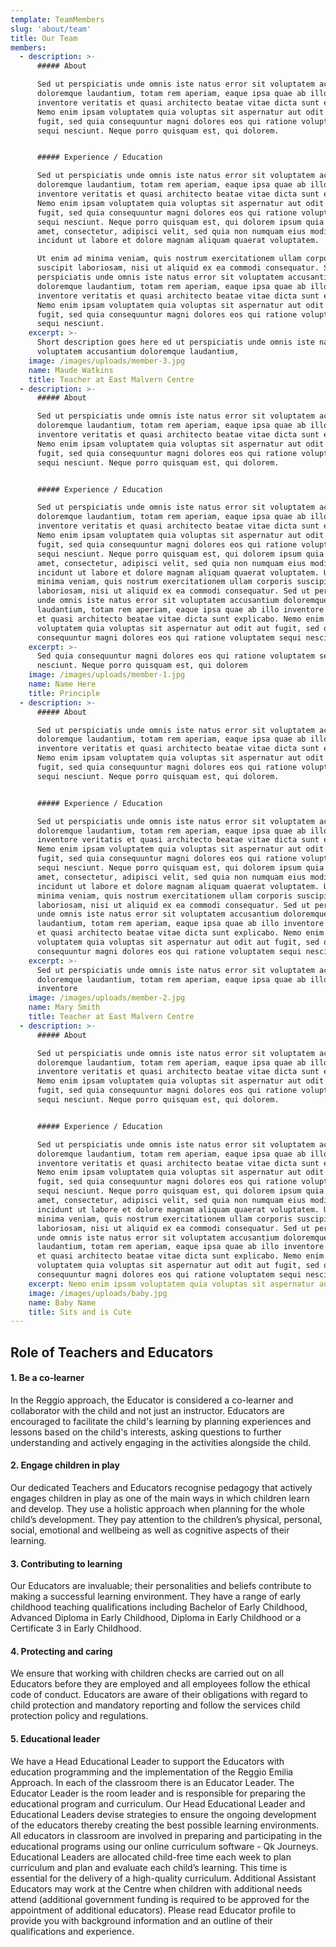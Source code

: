 ```yaml
---
template: TeamMembers
slug: 'about/team'
title: Our Team
members:
  - description: >-
      ##### About

      Sed ut perspiciatis unde omnis iste natus error sit voluptatem accusantium
      doloremque laudantium, totam rem aperiam, eaque ipsa quae ab illo
      inventore veritatis et quasi architecto beatae vitae dicta sunt explicabo.
      Nemo enim ipsam voluptatem quia voluptas sit aspernatur aut odit aut
      fugit, sed quia consequuntur magni dolores eos qui ratione voluptatem
      sequi nesciunt. Neque porro quisquam est, qui dolorem.


      ##### Experience / Education

      Sed ut perspiciatis unde omnis iste natus error sit voluptatem accusantium
      doloremque laudantium, totam rem aperiam, eaque ipsa quae ab illo
      inventore veritatis et quasi architecto beatae vitae dicta sunt explicabo.
      Nemo enim ipsam voluptatem quia voluptas sit aspernatur aut odit aut
      fugit, sed quia consequuntur magni dolores eos qui ratione voluptatem
      sequi nesciunt. Neque porro quisquam est, qui dolorem ipsum quia dolor sit
      amet, consectetur, adipisci velit, sed quia non numquam eius modi tempora
      incidunt ut labore et dolore magnam aliquam quaerat voluptatem. 

      Ut enim ad minima veniam, quis nostrum exercitationem ullam corporis
      suscipit laboriosam, nisi ut aliquid ex ea commodi consequatur. Sed ut
      perspiciatis unde omnis iste natus error sit voluptatem accusantium
      doloremque laudantium, totam rem aperiam, eaque ipsa quae ab illo
      inventore veritatis et quasi architecto beatae vitae dicta sunt explicabo.
      Nemo enim ipsam voluptatem quia voluptas sit aspernatur aut odit aut
      fugit, sed quia consequuntur magni dolores eos qui ratione voluptatem
      sequi nesciunt.
    excerpt: >-
      Short description goes here ed ut perspiciatis unde omnis iste natus sit
      voluptatem accusantium doloremque laudantium,
    image: /images/uploads/member-3.jpg
    name: Maude Watkins
    title: Teacher at East Malvern Centre
  - description: >-
      ##### About

      Sed ut perspiciatis unde omnis iste natus error sit voluptatem accusantium
      doloremque laudantium, totam rem aperiam, eaque ipsa quae ab illo
      inventore veritatis et quasi architecto beatae vitae dicta sunt explicabo.
      Nemo enim ipsam voluptatem quia voluptas sit aspernatur aut odit aut
      fugit, sed quia consequuntur magni dolores eos qui ratione voluptatem
      sequi nesciunt. Neque porro quisquam est, qui dolorem.


      ##### Experience / Education

      Sed ut perspiciatis unde omnis iste natus error sit voluptatem accusantium
      doloremque laudantium, totam rem aperiam, eaque ipsa quae ab illo
      inventore veritatis et quasi architecto beatae vitae dicta sunt explicabo.
      Nemo enim ipsam voluptatem quia voluptas sit aspernatur aut odit aut
      fugit, sed quia consequuntur magni dolores eos qui ratione voluptatem
      sequi nesciunt. Neque porro quisquam est, qui dolorem ipsum quia dolor sit
      amet, consectetur, adipisci velit, sed quia non numquam eius modi tempora
      incidunt ut labore et dolore magnam aliquam quaerat voluptatem. Ut enim ad
      minima veniam, quis nostrum exercitationem ullam corporis suscipit
      laboriosam, nisi ut aliquid ex ea commodi consequatur. Sed ut perspiciatis
      unde omnis iste natus error sit voluptatem accusantium doloremque
      laudantium, totam rem aperiam, eaque ipsa quae ab illo inventore veritatis
      et quasi architecto beatae vitae dicta sunt explicabo. Nemo enim ipsam
      voluptatem quia voluptas sit aspernatur aut odit aut fugit, sed quia
      consequuntur magni dolores eos qui ratione voluptatem sequi nesciunt.
    excerpt: >-
      Sed quia consequuntur magni dolores eos qui ratione voluptatem sequi
      nesciunt. Neque porro quisquam est, qui dolorem
    image: /images/uploads/member-1.jpg
    name: Name Here
    title: Principle
  - description: >-
      ##### About 

      Sed ut perspiciatis unde omnis iste natus error sit voluptatem accusantium
      doloremque laudantium, totam rem aperiam, eaque ipsa quae ab illo
      inventore veritatis et quasi architecto beatae vitae dicta sunt explicabo.
      Nemo enim ipsam voluptatem quia voluptas sit aspernatur aut odit aut
      fugit, sed quia consequuntur magni dolores eos qui ratione voluptatem
      sequi nesciunt. Neque porro quisquam est, qui dolorem.


      ##### Experience / Education 

      Sed ut perspiciatis unde omnis iste natus error sit voluptatem accusantium
      doloremque laudantium, totam rem aperiam, eaque ipsa quae ab illo
      inventore veritatis et quasi architecto beatae vitae dicta sunt explicabo.
      Nemo enim ipsam voluptatem quia voluptas sit aspernatur aut odit aut
      fugit, sed quia consequuntur magni dolores eos qui ratione voluptatem
      sequi nesciunt. Neque porro quisquam est, qui dolorem ipsum quia dolor sit
      amet, consectetur, adipisci velit, sed quia non numquam eius modi tempora
      incidunt ut labore et dolore magnam aliquam quaerat voluptatem. Ut enim ad
      minima veniam, quis nostrum exercitationem ullam corporis suscipit
      laboriosam, nisi ut aliquid ex ea commodi consequatur. Sed ut perspiciatis
      unde omnis iste natus error sit voluptatem accusantium doloremque
      laudantium, totam rem aperiam, eaque ipsa quae ab illo inventore veritatis
      et quasi architecto beatae vitae dicta sunt explicabo. Nemo enim ipsam
      voluptatem quia voluptas sit aspernatur aut odit aut fugit, sed quia
      consequuntur magni dolores eos qui ratione voluptatem sequi nesciunt.
    excerpt: >-
      Sed ut perspiciatis unde omnis iste natus error sit voluptatem accusantium
      doloremque laudantium, totam rem aperiam, eaque ipsa quae ab illo
      inventore
    image: /images/uploads/member-2.jpg
    name: Mary Smith
    title: Teacher at East Malvern Centre
  - description: >-
      ##### About 

      Sed ut perspiciatis unde omnis iste natus error sit voluptatem accusantium
      doloremque laudantium, totam rem aperiam, eaque ipsa quae ab illo
      inventore veritatis et quasi architecto beatae vitae dicta sunt explicabo.
      Nemo enim ipsam voluptatem quia voluptas sit aspernatur aut odit aut
      fugit, sed quia consequuntur magni dolores eos qui ratione voluptatem
      sequi nesciunt. Neque porro quisquam est, qui dolorem.


      ##### Experience / Education 

      Sed ut perspiciatis unde omnis iste natus error sit voluptatem accusantium
      doloremque laudantium, totam rem aperiam, eaque ipsa quae ab illo
      inventore veritatis et quasi architecto beatae vitae dicta sunt explicabo.
      Nemo enim ipsam voluptatem quia voluptas sit aspernatur aut odit aut
      fugit, sed quia consequuntur magni dolores eos qui ratione voluptatem
      sequi nesciunt. Neque porro quisquam est, qui dolorem ipsum quia dolor sit
      amet, consectetur, adipisci velit, sed quia non numquam eius modi tempora
      incidunt ut labore et dolore magnam aliquam quaerat voluptatem. Ut enim ad
      minima veniam, quis nostrum exercitationem ullam corporis suscipit
      laboriosam, nisi ut aliquid ex ea commodi consequatur. Sed ut perspiciatis
      unde omnis iste natus error sit voluptatem accusantium doloremque
      laudantium, totam rem aperiam, eaque ipsa quae ab illo inventore veritatis
      et quasi architecto beatae vitae dicta sunt explicabo. Nemo enim ipsam
      voluptatem quia voluptas sit aspernatur aut odit aut fugit, sed quia
      consequuntur magni dolores eos qui ratione voluptatem sequi nesciunt.
    excerpt: Nemo enim ipsam voluptatem quia voluptas sit aspernatur aut odit aut fugit
    image: /images/uploads/baby.jpg
    name: Baby Name
    title: Sits and is Cute
---
```

## Role of Teachers and Educators

#### 1. Be a co-learner
In the Reggio approach, the Educator is considered a co-learner and collaborator with the child and not just an instructor. Educators are encouraged to facilitate the child's learning by planning experiences and lessons based on the child's interests, asking questions to further understanding and actively engaging in the activities alongside the child.

#### 2. Engage children in play
Our dedicated Teachers and Educators recognise pedagogy that actively engages children in play as one of the main ways in which children learn and develop. They use a holistic approach when planning for the whole child’s development. They pay attention to the children’s physical, personal, social, emotional and wellbeing as well as cognitive aspects of their learning.

#### 3. Contributing to learning
Our Educators are invaluable; their personalities and beliefs contribute to making a successful learning environment. They have a range of early childhood teaching qualifications including Bachelor of Early Childhood, Advanced Diploma in Early Childhood, Diploma in Early Childhood or a Certificate 3 in Early Childhood.

#### 4. Protecting and caring
We ensure that working with children checks are carried out on all Educators before they are employed and all employees follow the ethical code of conduct. Educators are aware of their obligations with regard to child protection and mandatory reporting and follow the services child protection policy and regulations.

#### 5. Educational leader
We have a Head Educational Leader to support the Educators with education programming and the implementation of the Reggio Emilia Approach. In each of the classroom there is an Educator Leader. The Educator Leader is the room leader and is responsible for preparing the educational program and curriculum. Our Head Educational Leader and Educational Leaders devise strategies to ensure the ongoing development of the educators thereby creating the best possible learning environments. All educators in classroom are involved in preparing and participating in the educational programs using our online curriculum software - Qk Journeys. Educational Leaders are allocated child-free time each week to plan curriculum and plan and evaluate each child’s learning. This time is essential for the delivery of a high-quality curriculum. Additional Assistant Educators may work at the Centre when children with additional needs attend (additional government funding is required to be approved for the appointment of additional educators). Please read Educator profile to provide you with background information and an outline of their qualifications and experience.
